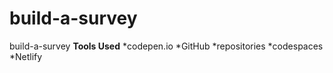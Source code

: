 # build-a-survey
build-a-survey
**Tools Used**
*codepen.io
*GitHub
    *repositories
    *codespaces
*Netlify